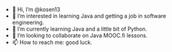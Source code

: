 - 👋 Hi, I’m @kosen13
- 👀 I’m interested in learning Java and getting a job in software engineering.
- 🌱 I’m currently learning Java and a little bit of Python.
- 💞️ I’m looking to collaborate on Java MOOC.fi lessons.
- 📫 How to reach me: good luck.

<!---
kosen13/kosen13 is a ✨ special ✨ repository because its `README.md` (this file) appears on your GitHub profile.
You can click the Preview link to take a look at your changes.
--->
